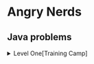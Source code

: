 # Angry Nerds #

## Java problems ##

<details>
<summary> Level One[Training Camp] </summary>

1. get area of a circle
2. integers division
3. 

</details> 